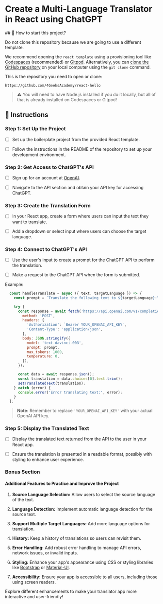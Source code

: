 <!-- hide -->
# Create a Multi-Language Translator in React using ChatGPT
<!-- endhide -->

<onlyfor saas="false" withBanner="false">
## 🌱 How to start this project?

Do not clone this repository because we are going to use a different template.

We recommend opening the `react template` using a provisioning tool like [Codespaces](https://4geeks.com/lesson/what-is-github-codespaces) (recommended) or [Gitpod](https://4geeks.com/lesson/how-to-use-gitpod). Alternatively, you can [clone the GitHub repository](https://4geeks.com/how-to/github-clone-repository) on your local computer using the `git clone` command.

This is the repository you need to open or clone:

```
https://github.com/4GeeksAcademy/react-hello
```

> ⚠ You will need to have Node.js installed if you do it locally, but all of that is already installed on Codespaces or Gitpod!
</onlyfor>

## 📝 Instructions

### Step 1: Set Up the Project

- [ ] Set up the boilerplate project from the provided React template.

- [ ] Follow the instructions in the README of the repository to set up your development environment.

### Step 2: Get Access to ChatGPT's API

- [ ] Sign up for an account at [OpenAI](https://www.openai.com/).

- [ ] Navigate to the API section and obtain your API key for accessing ChatGPT.

### Step 3: Create the Translation Form

- [ ] In your React app, create a form where users can input the text they want to translate.

- [ ] Add a dropdown or select input where users can choose the target language.

### Step 4: Connect to ChatGPT's API

- [ ] Use the user's input to create a prompt for the ChatGPT API to perform the translation.

- [ ] Make a request to the ChatGPT API when the form is submitted.

Example:

```jsx
  const handleTranslate = async ({ text, targetLanguage }) => {
    const prompt = `Translate the following text to ${targetLanguage}:\n\n"${text}"`;

    try {
      const response = await fetch('https://api.openai.com/v1/completions', {
        method: 'POST',
        headers: {
          'Authorization': `Bearer YOUR_OPENAI_API_KEY`,
          'Content-Type': 'application/json',
        },
        body: JSON.stringify({
          model: 'text-davinci-003',
          prompt: prompt,
          max_tokens: 1000,
          temperature: 0,
        }),
      });

      const data = await response.json();
      const translation = data.choices[0].text.trim();
      setTranslatedText(translation);
    } catch (error) {
      console.error('Error translating text:', error);
    }
  };
```

> **Note:** Remember to replace `'YOUR_OPENAI_API_KEY'` with your actual OpenAI API key.

### Step 5: Display the Translated Text

- [ ] Display the translated text returned from the API to the user in your React app.

- [ ] Ensure the translation is presented in a readable format, possibly with styling to enhance user experience.

### Bonus Section

#### Additional Features to Practice and Improve the Project

1. **Source Language Selection:** Allow users to select the source language of the text.

2. **Language Detection:** Implement automatic language detection for the source text.

3. **Support Multiple Target Languages:** Add more language options for translation.

4. **History:** Keep a history of translations so users can revisit them.

5. **Error Handling:** Add robust error handling to manage API errors, network issues, or invalid inputs.

6. **Styling:** Enhance your app's appearance using CSS or styling libraries like [Bootstrap](https://getbootstrap.com/) or [Material-UI](https://material-ui.com/).

7. **Accessibility:** Ensure your app is accessible to all users, including those using screen readers.

Explore different enhancements to make your translator app more interactive and user-friendly!
